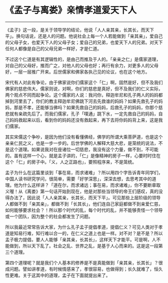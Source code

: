 # 《孟子与离娄》亲情孝道爱天下人

------

《孟子》这一段，是关于领导学的结论，他说「人人亲其亲，长其长，而天下平」。换句话说，还是人的问题。他说社会上每一个人若能做到「亲其亲」，爱自己的父母子女，也爱天下人的父母子女；爱自己的兄弟，也爱天下人的兄弟。对天下任何人都像是自己的父母兄弟一样好，才是仁道。

不过这个仁道是有其逻辑性的，是由己而推及于人的。「亲亲之仁」是儒家道理，对自己的父母好，推而广之，对他人的父母也好；再行有余力，对更多人的父母好，一层一层推广开来。后世儒家和佛家各执己见的论议，也在这个地方。

宋代有人对此有争论，由于佛家说你们儒家这个「仁」啊，固然是好，但不及我们佛家的慈悲伟大。儒家则说，对啊，你们的慈悲是真好，但不及我们的仁义实际，两个观点不同而起争论。这个儒家的人说：我问你，释迦牟尼和孔子两人的妈妈都掉到河里去了，你们的教主释迦牟尼佛跳下河去先救谁的妈妈？如果先救孔子的妈妈，那是不孝，还能够当佛吗？如果先救自己的妈妈，后救孔子的妈妈，你那个慈悲就有亲疏先后了。而我们儒家，孔子「噗通」跳下水，一定先救自己的妈妈，自己妈妈救起来以后，看到你的妈妈还没有救起来，再下去将你妈妈背上来，这是我们儒家。

其实宋儒这个争吵，是因为他们没有看懂佛经，佛学的所谓大乘菩萨道，也是这个亲亲仁民之义，也是一步一步的。后世学佛的人解释大慈大悲，是笼统的说法，不是这个道理。如果说我对在座诸位一切慈悲，我没有这个力量，做不到，不可能的。虽有这样一个心，就是孟子讲的，「仁」是像精神的房子一样，心要时时住在这个「仁」的房子中。「义，人之正路也」，要照程序来，不是笼统。

孟子为什么在这篇里谈到「事在易，而求诸难」？所以用四个字告诉青年同学们，中国人读书研究学问，很简单，需要「好学深思」，深深去想，去思考其中的道理。他为什么这样讲？「道在尔，而求诸远；事在易，而求诸难」，你不要断章取义喔！从《离娄》第一句话开始到现在，他是对那些当领导的帝王们感叹，真的没得办法了，因此说「人人亲其亲，长其长，而天下平」。可见那些上层阶级的领导人都做不到「亲其亲」，都做不到「长其长」，他们连自己家庭都做不到亲爱仁慈，如何能够要求社会？！所以那个时代的乱，每个时代的乱，并不能够责怪一个领导或一个团队，因为整个的社会都发生了问题。

所以我最近常常告诉大家，为什么孔子孟子提倡孝道，提倡仁义？可见人类对于孝道是知易行难，知行难以合一的，在仁义之道上也是一样。对不对？是不是？所以孟子极力提倡，要人人能够「亲其亲，长其长」，这样天下才能平。可是啊，人不能做到，所以天下乱了。社会之乱、世界之乱，是基于人心而来的。这是这一段第三个道理。

第四个道理呢？就是我们个人基本的修养是不是真能做到「亲其亲，长其长」？很成问题。譬如讲孝道，有时候情感来了，孝很容易，也做得到；长久就难了，恒久性更难。关于这其中的道理，孟子在下面就提出来了。

